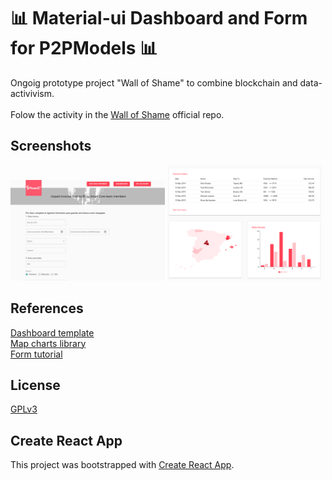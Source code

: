 # 📊 Material-ui Dashboard and Form for P2PModels 📊

Ongoig prototype project "Wall of Shame" to combine blockchain and data-activivism. \
\
Folow the activity in the [Wall of Shame](https://github.com/P2PModels/wallofshame-frontend) official repo.

## Screenshots

<img src="/figures/Form.png" width="49%" >

<img src="/figures/Dashboard.png" width="49%" style="display: inline-block">

## References

[Dashboard template](https://github.com/mui-org/material-ui/tree/master/docs/src/pages/getting-started/templates/dashboard) \
[Map charts library](https://www.react-simple-maps.io/) \
[Form tutorial](https://www.youtube.com/watch?v=-XKaSCU0ZLM)

## License

[GPLv3](https://www.gnu.org/licenses/gpl-3.0.en.html)

## Create React App

This project was bootstrapped with [Create React App](https://github.com/facebook/create-react-app).


